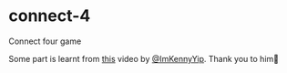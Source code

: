 # connect-4
Connect four game



Some part is learnt from [this](https://www.youtube.com/watch?v=4ARsthVnCTg&t=803s) video by [@ImKennyYip](https://github.com/ImKennyYip).
Thank you to him🙏